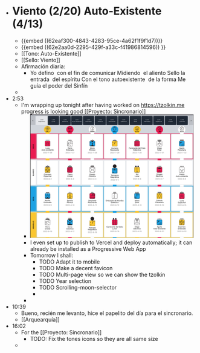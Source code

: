 - # Viento (2/20) Auto-Existente (4/13)
	- {{embed ((62eaf300-4843-4283-95ce-4a62f1f9f1d7))}}
	- {{embed ((62e2aa0d-2295-429f-a33c-f41986814596)) }}
	- [[Tono: Auto-Existente]]
	- [[Sello: Viento]]
	- Afirmación diaria:
		- Yo defino  con el fin de comunicar 
		  Midiendo  el aliento 
		  Sello la entrada  del espíritu 
		  Con el tono autoexistente  de la forma 
		  Me guía el poder del Sinfín
	-
- 2:53
	- I'm wrapping up tonight after having worked on https://tzolkin.me progress is looking good [[Proyecto: Sincronario]]
		- ![image.png](../assets/image_1659938082585_0.png)
		- I even set up to publish to Vercel and deploy automatically; it can already be installed as a Progressive Web App
		- Tomorrow I shall:
			- TODO Adapt it to mobile
			- TODO Make a decent favicon
			- TODO Multi-page view so we can show the tzolkin
			- TODO Year selection
			- TODO Scrolling-moon-selector
			-
		-
- 10:39
	- Bueno, recién me levanto, hice el papelito del día para el sincronario.
	- [[Arquearquía]]
- 16:02
	- For the [[Proyecto: Sincronario]]
		- TODO: Fix the tones icons so they are all same size
	-